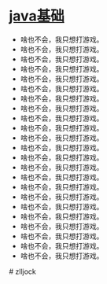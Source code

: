 # [java基础](/zh-cn/java基础.md) 
* 啥也不会，我只想打游戏。
* 啥也不会，我只想打游戏。
* 啥也不会，我只想打游戏。
* 啥也不会，我只想打游戏。
* 啥也不会，我只想打游戏。
* 啥也不会，我只想打游戏。
* 啥也不会，我只想打游戏。
* 啥也不会，我只想打游戏。
* 啥也不会，我只想打游戏。
* 啥也不会，我只想打游戏。
* 啥也不会，我只想打游戏。
* 啥也不会，我只想打游戏。
* 啥也不会，我只想打游戏。
* 啥也不会，我只想打游戏。
* 啥也不会，我只想打游戏。
* 啥也不会，我只想打游戏。
* 啥也不会，我只想打游戏。
* 啥也不会，我只想打游戏。
* 啥也不会，我只想打游戏。
* 啥也不会，我只想打游戏。
* 啥也不会，我只想打游戏。
* 啥也不会，我只想打游戏。
* 啥也不会，我只想打游戏。

#   z l l j o c k  
 